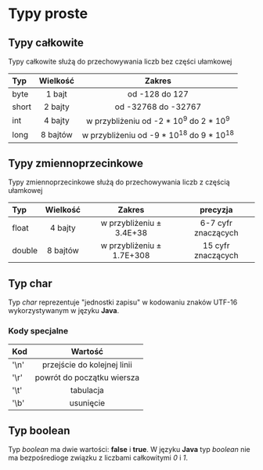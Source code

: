 # Typy proste

## Typy całkowite

Typy całkowite służą do przechowywania liczb bez części ułamkowej

| Typ      |   Wielkość    | Zakres |
|:---------|:-------------:|:------:|
| byte     |  1 bajt       | od -128 do 127 |
| short    |  2 bajty      |   od -32768 do -32767|
| int      |  4 bajty      | w przybliżeniu   od -2 * 10<sup>9</sup>  do 2 * 10<sup>9</sup>  |
| long     |  8 bajtów      |  w przybliżeniu od -9 * 10<sup>18</sup>  do 9 * 10<sup>18</sup>  |

## Typy zmiennoprzecinkowe

Typy zmiennoprzecinkowe służą do przechowywania liczb z częścią ułamkowej

| Typ      |   Wielkość    | Zakres | precyzja |
|:---------|:-------------:|:------:|:------:|
| float     |  4 bajty      |  w przybliżeniu   ± 3.4E+38   | 6-7 cyfr znaczących |
| double    |  8 bajtów      |   w przybliżeniu   ± 1.7E+308  | 15 cyfr znaczących |

## Typ char

Typ _char_ reprezentuje "jednostki zapisu" w kodowaniu znaków UTF-16 wykorzystywanym w języku __Java__.  

### Kody specjalne

| Kod      |   Wartość    | 
|:---------|:-------------:|
| '\n'     |  przejście do kolejnej linii      | 
| '\r'     |  powrót do początku wiersza      | 
| '\t'     |  tabulacja      | 
| '\b'     |  usunięcie       | 


## Typ boolean

Typ _boolean_ ma dwie wartości: __false__ i __true__.
W języku __Java__ typ _boolean_ nie ma bezpośredioge związku z liczbami całkowitymi _0_ i _1_.